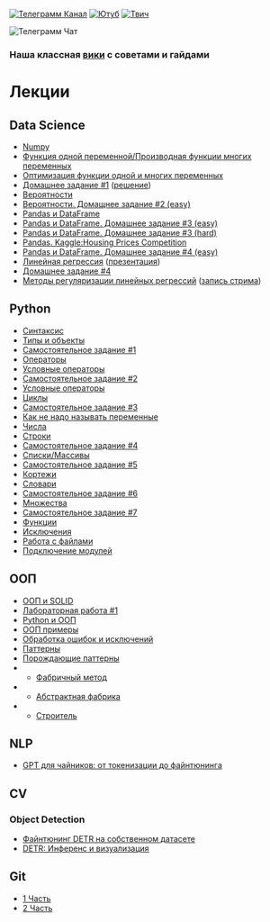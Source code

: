 [![Телеграмм Канал](https://img.shields.io/badge/Join-Telegram%20Channel-0088cc)](https://t.me/lambdamai)
[![Ютуб](https://img.shields.io/badge/Subscribe-YouTube-FF0000)](https://www.youtube.com/channel/UC8fGhHpoUm-1ZWITOM98N9A)
[![Твич](https://img.shields.io/badge/Follow-Twitch-6441a5)](https://www.twitch.tv/lambdamai)

![Телеграмм Чат](./img/cover.jpg)

### Наша классная [вики](https://github.com/lambdamai/datascience/wiki) с советами и гайдами


# Лекции

## Data Science

- [Numpy](ds/NumPy.ipynb)
- [Функция одной переменной/Производная функции многих переменных](ds/Derivative.ipynb)
- [Оптимизация функции одной и многих переменных](ds/Optimization.ipynb)
- [Домашнее задание #1](ds/Homework_1.ipynb) ([решение](ds/Homework_1_solution.ipynb))
- [Вероятности](ds/probability.ipynb)
- [Вероятности. Домащнее задание #2 (easy)](ds/probability_hw.ipynb)
- [Pandas и DataFrame](ds/Pandas_1.ipynb)
- [Pandas и DataFrame. Домашнее задание #3 (easy)](ds/Pandas_1_hw.ipynb)
- [Pandas и DataFrame. Домашнее задание #3 (hard)](ds/Homework_2.ipynb)
- [Pandas. Kaggle:Housing Prices Competition](ds/pandas_2.ipynb)
- [Pandas и DataFrame. Домашнее задание #4 (easy)](ds/pandas_2_hw.ipynb)
- [Линейная регрессия](ds/linreg.ipynb) ([презентация](ds/linear_regression.pdf))
- [Домашнее задание #4](ds/homework_3.ipynb)
- [Методы регуляризации линейных регрессий](ds/regularization.ipynb) ([запись стрима](https://www.youtube.com/watch?v=rrGLCDJD3VM))

## Python

- [Синтаксис](python/syntax.ipynb)
- [Типы и объекты](python/type_and_objects.ipynb)
- [Самостоятельное задание #1](python/1_task.ipynb)
- [Операторы](python/operators.ipynb)
- [Условные операторы](python/сonditional_operators.ipynb)
- [Самостоятельное задание #2](python/2_task.ipynb)
- [Условные операторы](python/сonditional_operators.ipynb)
- [Циклы](python/loop.ipynb)
- [Самостоятельное задание #3](python/3_task.ipynb)
- [Как не надо называть переменные](python/var_name.ipynb)
- [Числа](python/number.ipynb)
- [Строки](python/strings.ipynb)
- [Самостоятельное задание #4](python/4_task.ipynb)
- [Списки/Массивы](python/list.ipynb)
- [Самостоятельное задание #5](python/5_task.ipynb)
- [Кортежи](python/tuple.ipynb)
- [Словари](python/dict.ipynb)
- [Самостоятельное задание #6](python/6_task.ipynb)
- [Множества](python/set.ipynb)
- [Самостоятельное задание #7](python/7_task.ipynb)
- [Функции](python/function.ipynb)
- [Исключения](python/exeption.ipynb)
- [Работа с файлами](python/work_with_files.ipynb)
- [Подключение модулей](python/library.ipynb)

## ООП
- [ООП и SOLID](oop/oop.ipynb)
- [Лабораторная работа #1](oop/Лабораторная_работа_1.ipynb)
- [Python и ООП](oop/python_oop.ipynb)
- [ООП примеры](oop/oop_example.ipynb)
- [Обработка ошибок и исключений](oop/exeption.ipynb)
- [Паттерны](oop/patterns.ipynb)
- [Порождающие паттерны](oop/creational-patterns.ipynb)
- - [Фабричный метод](oop/creational-patterns.ipynb#Фабричный-метод)
- - [Абстрактная фабрика](oop/creational-patterns.ipynb#Абстрактная-фабрика)
- - [Строитель](oop/creational-patterns.ipynb#Строитель)

## NLP
- [GPT для чайников: от токенизации до файнтюнинга](nlp/GPT_introduction.ipynb) 

## CV
### Object Detection
- [Файнтюнинг DETR на собственном датасете](cv/detr/detr_finetuning_custom_dataset.ipynb)
- [DETR: Инференс и визуализация](cv/detr/detr_minimal_example.ipynb)


## Git

- [1 Часть](git/lecture_1/README.md)
- [2 Часть](git/lecture_2/README.md)